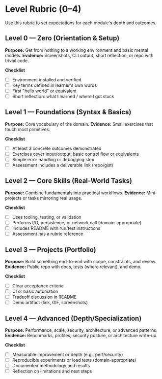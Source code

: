 # Level Rubric (0–4)

Use this rubric to set expectations for each module's depth and outcomes.

## Level 0 — Zero (Orientation & Setup)
**Purpose:** Get from nothing to a working environment and basic mental models.
**Evidence:** Screenshots, CLI output, short reflection, or repo with trivial code.

**Checklist**
- [ ] Environment installed and verified
- [ ] Key terms defined in learner's own words
- [ ] First "hello world" or equivalent
- [ ] Short reflection: what I learned / where I got stuck

## Level 1 — Foundations (Syntax & Basics)
**Purpose:** Core vocabulary of the domain.
**Evidence:** Small exercises that touch most primitives.

**Checklist**
- [ ] At least 3 concrete outcomes demonstrated
- [ ] Exercises cover input/output, basic control flow or equivalents
- [ ] Simple error handling or debugging step
- [ ] Assessment includes a deliverable link (repo/gist)

## Level 2 — Core Skills (Real-World Tasks)
**Purpose:** Combine fundamentals into practical workflows.
**Evidence:** Mini-projects or tasks mirroring real usage.

**Checklist**
- [ ] Uses tooling, testing, or validation
- [ ] Performs I/O, persistence, or network call (domain-appropriate)
- [ ] Includes README with run/test instructions
- [ ] Assessment has a rubric reference

## Level 3 — Projects (Portfolio)
**Purpose:** Build something end-to-end with scope, constraints, and review.
**Evidence:** Public repo with docs, tests (where relevant), and demo.

**Checklist**
- [ ] Clear acceptance criteria
- [ ] CI or basic automation
- [ ] Tradeoff discussion in README
- [ ] Demo artifact (link, GIF, screenshots)

## Level 4 — Advanced (Depth/Specialization)
**Purpose:** Performance, scale, security, architecture, or advanced patterns.
**Evidence:** Benchmarks, profiles, security posture, or architecture write-up.

**Checklist**
- [ ] Measurable improvement or depth (e.g., perf/security)
- [ ] Reproducible experiments or load tests (domain-appropriate)
- [ ] Documented methodology and results
- [ ] Reflection on limitations and next steps